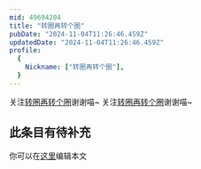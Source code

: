 ```yaml
---
mid: 49694204
title: "转圈再转个圈"
pubDate: "2024-11-04T11:26:46.459Z"
updatedDate: "2024-11-04T11:26:46.459Z"
profile:
  {
    Nickname: ["转圈再转个圈"],
  }
---
```


关注[转圈再转个圈](https://space.bilibili.com/49694204)谢谢喵~ 关注[转圈再转个圈](https://space.bilibili.com/49694204)谢谢喵~

## 此条目有待补充
你可以在[这里](https://github.com/Yuhanawa/VTuber.ICU/edit/master/src/content/v/转圈再转个圈/index.md)编辑本文
